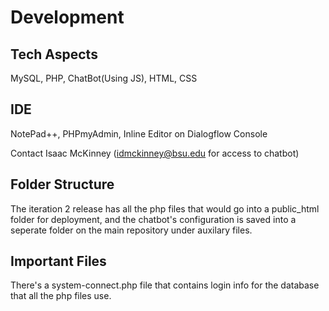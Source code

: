 # Development

## Tech Aspects
MySQL, PHP, ChatBot(Using JS), HTML, CSS

## IDE
NotePad++, PHPmyAdmin, Inline Editor on Dialogflow Console

Contact Isaac McKinney (idmckinney@bsu.edu for access to chatbot)

## Folder Structure
The iteration 2 release has all the php files that would go into a public_html folder for deployment, and the chatbot's configuration is saved into a seperate folder on the main repository under auxilary files.

## Important Files
There's a system-connect.php file that contains login info for the database that all the php files use.
